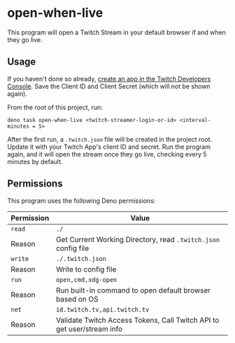 # open-when-live

This program will open a Twitch Stream in your default browser if and when they go live.

## Usage

If you haven't done so already, [create an app in the Twitch Developers Console](https://dev.twitch.tv/console/apps).
Save the Client ID and Client Secret (which will not be shown again).

From the root of this project, run:

```shell
deno task open-when-live <twitch-streamer-login-or-id> <interval-minutes = 5>
```

After the first run, a `.twitch.json` file will be created in the project root. Update it with your Twitch App's client
ID and secret. Run the program again, and it will open the stream once they go live, checking every 5 minutes by
default.

## Permissions

This program uses the following Deno permissions:

| Permission | Value                                                                  |
| ---------- | ---------------------------------------------------------------------- |
| `read`     | `./`                                                                   |
| Reason     | Get Current Working Directory, read `.twitch.json` config file         |
| `write`    | `./.twitch.json`                                                       |
| Reason     | Write to config file                                                   |
| `run`      | `open,cmd,xdg-open`                                                    |
| Reason     | Run built-in command to open default browser based on OS               |
| `net`      | `id.twitch.tv,api.twitch.tv`                                           |
| Reason     | Validate Twitch Access Tokens, Call Twitch API to get user/stream info |
